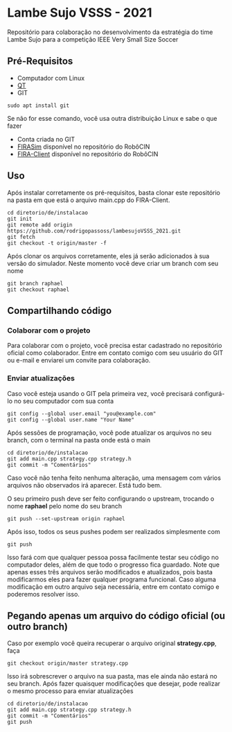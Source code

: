 # Lambe Sujo VSSS - 2021
Repositório para colaboração no desenvolvimento da estratégia do time Lambe Sujo para a competição IEEE Very Small Size Soccer

## Pré-Requisitos

* Computador com Linux
* [QT](https://www.qt.io/download)
* GIT
```
sudo apt install git
```
Se não for esse comando, você usa outra distribuição Linux e sabe o que fazer
* Conta criada no GIT
* [FIRASim](https://github.com/robocin/FIRASim) disponível no repositório do RobôCIN
* [FIRA-Client](https://github.com/robocin/fira-client) disponível no repositório do RobôCIN

## Uso

Após instalar corretamente os pré-requisitos, basta clonar este repositório na pasta em que está o arquivo main.cpp do FIRA-Client.

```
cd diretorio/de/instalacao
git init
git remote add origin https://github.com/rodrigopassoss/lambesujoVSSS_2021.git
git fetch
git checkout -t origin/master -f
```
Após clonar os arquivos corretamente, eles já serão adicionados à sua versão do simulador. Neste momento você deve criar um branch com seu nome

```
git branch raphael
git checkout raphael
```

## Compartilhando código

### Colaborar com o projeto

Para colaborar com o projeto, você precisa estar cadastrado no repositório oficial como colaborador. Entre em contato comigo com seu usuário do GIT ou e-mail e enviarei um convite para colaboração.

### Enviar atualizações

Caso você esteja usando o GIT pela primeira vez, você precisará configurá-lo no seu computador com sua conta

```
git config --global user.email "you@example.com"
git config --global user.name "Your Name"
```

Após sessões de programação, você pode atualizar os arquivos no seu branch, com o terminal na pasta onde está o main 

```
cd diretorio/de/instalacao
git add main.cpp strategy.cpp strategy.h
git commit -m "Comentários"
```

Caso você não tenha feito nenhuma alteração, uma mensagem com vários arquivos não observados irá aparecer. Está tudo bem.

O seu primeiro push deve ser feito configurando o upstream, trocando o nome **raphael** pelo nome do seu branch

```
git push --set-upstream origin raphael
```

Após isso, todos os seus pushes podem ser realizados simplesmente com

```
git push
```

Isso fará com que qualquer pessoa possa facilmente testar seu código no computador deles, além de que todo o progresso fica guardado. Note que apenas esses três arquivos serão modificados e atualizados, pois basta modificarmos eles para fazer qualquer programa funcional. Caso alguma modificação em outro arquivo seja necessária, entre em contato comigo e poderemos resolver isso.

## Pegando apenas um arquivo do código oficial (ou outro branch)

Caso por exemplo você queira recuperar o arquivo original **strategy.cpp**, faça

```
git checkout origin/master strategy.cpp
```

Isso irá sobrescrever o arquivo na sua pasta, mas ele ainda não estará no seu branch. Após fazer quaisquer modificações que desejar, pode realizar o mesmo processo para enviar atualizações 

```
cd diretorio/de/instalacao
git add main.cpp strategy.cpp strategy.h
git commit -m "Comentários"
git push
```
